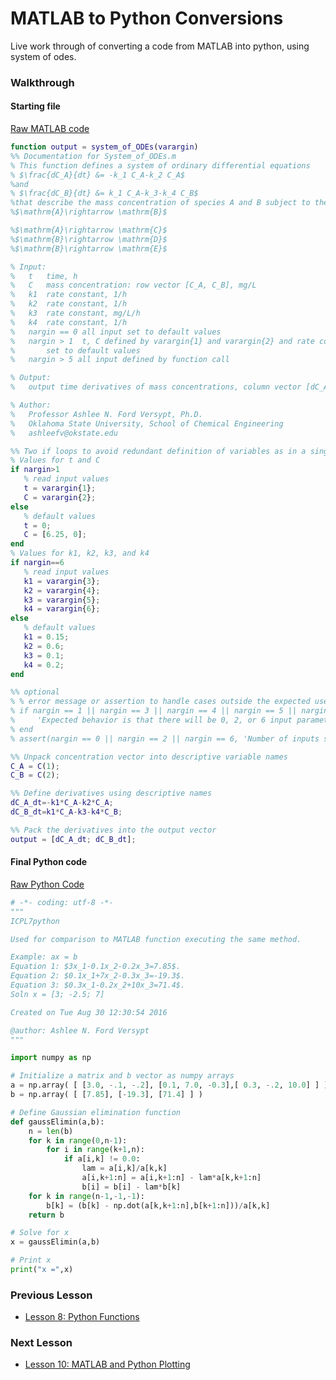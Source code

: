 # **MATLAB to Python Conversions**
Live work through of converting a code from MATLAB into python, using system of odes.

### **Walkthrough**
#### **Starting file**
[Raw MATLAB code](/CHEclassFa20/In%20Class%20Problem%20Solutions/MATLAB/system_of_ODEs.m)
 ```MATLAB
 function output = system_of_ODEs(varargin)
%% Documentation for System_of_ODEs.m
% This function defines a system of ordinary differential equations
% $\frac{dC_A}{dt} &= -k_1 C_A-k_2 C_A$
%and
% $\frac{dC_B}{dt} &= k_1 C_A-k_3-k_4 C_B$ 
%that describe the mass concentration of species A and B subject to the following chemical reactions at constant total volume:
%$\mathrm{A}\rightarrow \mathrm{B}$

%$\mathrm{A}\rightarrow \mathrm{C}$
%$\mathrm{B}\rightarrow \mathrm{D}$
%$\mathrm{B}\rightarrow \mathrm{E}$

% Input: 
%   t   time, h
%   C   mass concentration: row vector [C_A, C_B], mg/L
%   k1  rate constant, 1/h
%   k2  rate constant, 1/h
%   k3  rate constant, mg/L/h
%   k4  rate constant, 1/h
%   nargin == 0 all input set to default values
%   nargin > 1  t, C defined by varargin{1} and varargin{2} and rate constants
%       set to default values
%   nargin > 5 all input defined by function call

% Output:
%   output time derivatives of mass concentrations, column vector [dC_A_dt, dCB_dt]', mg/L/h 

% Author:
%   Professor Ashlee N. Ford Versypt, Ph.D.
%   Oklahoma State University, School of Chemical Engineering
%   ashleefv@okstate.edu

%% Two if loops to avoid redundant definition of variables as in a single if loop
% Values for t and C
if nargin>1
    % read input values
    t = varargin{1}; 
    C = varargin{2}; 
else
    % default values
    t = 0; 
    C = [6.25, 0]; 
end
% Values for k1, k2, k3, and k4
if nargin==6 
    % read input values
    k1 = varargin{3}; 
    k2 = varargin{4}; 
    k3 = varargin{5}; 
    k4 = varargin{6}; 
else
    % default values
    k1 = 0.15; 
    k2 = 0.6; 
    k3 = 0.1;
    k4 = 0.2; 
end     

%% optional
% % error message or assertion to handle cases outside the expected use
% if nargin == 1 || nargin == 3 || nargin == 4 || nargin == 5 || nargin > 6
%     'Expected behavior is that there will be 0, 2, or 6 input parameters. Default values used.'
% end
% assert(nargin == 0 || nargin == 2 || nargin == 6, 'Number of inputs should be 0, 2, or 6.')

%% Unpack concentration vector into descriptive variable names
C_A = C(1);
C_B = C(2);

%% Define derivatives using descriptive names
dC_A_dt=-k1*C_A-k2*C_A;
dC_B_dt=k1*C_A-k3-k4*C_B;

%% Pack the derivatives into the output vector
output = [dC_A_dt; dC_B_dt]; 
 ```
#### **Final Python code**
[Raw Python Code](/CHEclassFa20/In%20Class%20Problem%20Solutions/Python/ConvertFromMATLABtoPythonSoln.py)
```python
# -*- coding: utf-8 -*-
"""
ICPL7python

Used for comparison to MATLAB function executing the same method.

Example: ax = b 
Equation 1: $3x_1-0.1x_2-0.2x_3=7.85$.                
Equation 2: $0.1x_1+7x_2-0.3x_3=-19.3$. 
Equation 3: $0.3x_1-0.2x_2+10x_3=71.4$.
Soln x = [3; -2.5; 7]

Created on Tue Aug 30 12:30:54 2016

@author: Ashlee N. Ford Versypt
"""

import numpy as np

# Initialize a matrix and b vector as numpy arrays
a = np.array( [ [3.0, -.1, -.2], [0.1, 7.0, -0.3],[ 0.3, -.2, 10.0] ] )
b = np.array( [ [7.85], [-19.3], [71.4] ] )

# Define Gaussian elimination function
def gaussElimin(a,b):
    n = len(b)
    for k in range(0,n-1):
        for i in range(k+1,n):
            if a[i,k] != 0.0:
                lam = a[i,k]/a[k,k]
                a[i,k+1:n] = a[i,k+1:n] - lam*a[k,k+1:n]
                b[i] = b[i] - lam*b[k]
    for k in range(n-1,-1,-1):
        b[k] = (b[k] - np.dot(a[k,k+1:n],b[k+1:n]))/a[k,k]
    return b

# Solve for x
x = gaussElimin(a,b)

# Print x
print("x =",x)
```

### **Previous Lesson**
 * [Lesson 8: Python Functions](/L8:%20Python%20Functions.md)
### **Next Lesson**
 * [Lesson 10: MATLAB and Python Plotting](/L10:%20Python%20and%20MATLAB%20Plotting.md)
